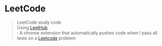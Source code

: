 # LeetCode
> LeetCode study code <br>
> Using [LeetHub](https://github.com/QasimWani/LeetHub) <br>
> : A chrome extension that automatically pushes code when I pass all tests on a [Leetcode](https://leetcode.com/) problem 
